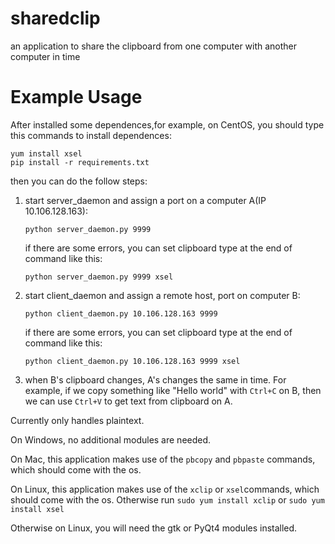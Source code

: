 # sharedclip
an application to share the clipboard from one computer with another computer in time

Example Usage
=============
After installed some dependences,for example, on CentOS, you should type this commands to install dependences:

```
yum install xsel
pip install -r requirements.txt
```

then you can do the follow steps:

 1. start server_daemon and assign a port on a computer A(IP 10.106.128.163):

    `python server_daemon.py 9999`
    
    if there are some errors, you can set clipboard type at the end of command like this:
   
    `python server_daemon.py 9999 xsel`

 2. start client_daemon and assign a remote host, port on computer B:

    `python client_daemon.py 10.106.128.163 9999`
    
    if there are some errors, you can set clipboard type at the end of command like this:
   
    `python client_daemon.py 10.106.128.163 9999 xsel`

 3. when B's clipboard changes, A's changes the same in time. For example, if we copy something like "Hello world" with `Ctrl+C` on B, then we can use `Ctrl+V` to get text from clipboard on A.


Currently only handles plaintext.

On Windows, no additional modules are needed.

On Mac, this application makes use of the `pbcopy` and `pbpaste` commands, which should come with the os.

On Linux, this application makes use of the `xclip` or `xsel`commands, which should come with the os. Otherwise run `sudo yum install xclip` or `sudo yum install xsel`

Otherwise on Linux, you will need the gtk or PyQt4 modules installed.